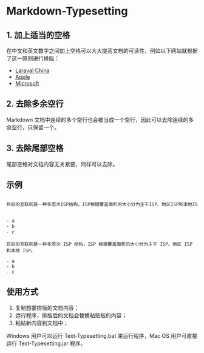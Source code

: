 # Markdown-Typesetting

## 1. 加上适当的空格

在中文和英文数字之间加上空格可以大大提高文档的可读性，例如以下网站就根据了这一原则进行排版：

- [Laraval China](https://laravel-china.org/)
- [Apple](https://www.apple.com/cn/)
- [Microsoft](https://www.microsoft.com/zh-cn/)

## 2. 去除多余空行

Markdown 文档中连续的多个空行也会被当成一个空行，因此可以去除连续的多余空行，只保留一个。

## 3. 去除尾部空格

尾部空格对文档内容无关紧要，同样可以去除。


## 示例


```html

目前的互联网是一种多层次ISP结构，ISP根据覆盖面积的大小分为主干ISP、地区ISP和本地ISP。


- a
- b
- c
```

```
目前的互联网是一种多层次 ISP 结构，ISP 根据覆盖面积的大小分为主干 ISP、地区 ISP 和本地 ISP。

- a
- b
- c
```

## 使用方式

1. 复制想要排版的文档内容；
2. 运行程序，排版后的文档会替换粘贴板的内容；
3. 粘贴新内容到文档中；

Windows 用户可以运行 Text-Typesetting.bat 来运行程序，Mac OS 用户可直接运行 Text-Typesetting.jar 程序。

